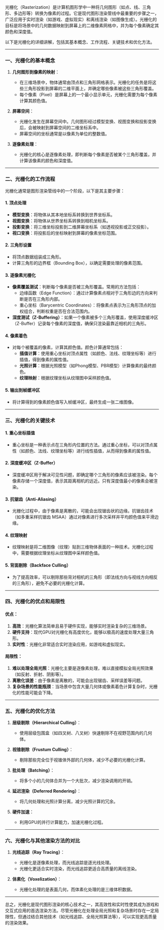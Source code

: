 光栅化（Rasterization）是计算机图形学中一种将几何图形（如点、线、三角形、多边形等）转换为像素的过程。它是现代图形渲染管线中最重要的步骤之一，广泛应用于实时渲染（如游戏、虚拟现实）和离线渲染（如图像生成）。光栅化的目标是将场景中的几何数据映射到屏幕上的二维像素网格中，并为每个像素确定其颜色和深度值。

以下是光栅化的详细讲解，包括其基本概念、工作流程、关键技术和优化方法。

---

### 一、光栅化的基本概念
1. **几何图形到像素的映射**：
   - 在三维场景中，物体通常由顶点和三角形网格表示。光栅化的任务是将这些三角形投影到屏幕的二维平面上，并确定哪些像素被这些三角形覆盖。
   - 每个像素（Pixel）是屏幕上的一个最小显示单元，光栅化需要为每个像素计算其颜色值。

2. **屏幕空间**：
   - 光栅化发生在屏幕空间中。几何图形经过模型变换、视图变换和投影变换后，会被映射到屏幕空间的二维坐标系中。
   - 屏幕空间的坐标通常是以像素为单位的整数值。

3. **逐像素处理**：
   - 光栅化的核心是逐像素处理，即判断每个像素是否被某个三角形覆盖，并计算该像素的颜色和深度值。

---

### 二、光栅化的工作流程
光栅化通常是图形渲染管线中的一个阶段，以下是其主要步骤：

#### 1. **顶点处理**
   - **模型变换**：将物体从其本地坐标系转换到世界坐标系。
   - **视图变换**：将物体从世界坐标系转换到相机坐标系。
   - **投影变换**：将三维坐标投影到二维屏幕坐标系（如透视投影或正交投影）。
   - **视口变换**：将投影后的坐标映射到屏幕的像素坐标范围。

#### 2. **三角形设置**
   - 将顶点数据组装成三角形。
   - 计算三角形的边界框（Bounding Box），以确定需要处理的像素范围。

#### 3. **逐像素光栅化**
   - **像素覆盖测试**：判断每个像素是否被三角形覆盖。常用的方法包括：
     - 边缘函数（Edge Function）：通过计算像素点相对于三角形边的方向来判断是否在三角形内部。
     - 重心坐标（Barycentric Coordinates）：将像素点表示为三角形顶点的加权组合，判断权重是否在合法范围内。
   - **深度测试（Z-Buffering）**：如果一个像素被多个三角形覆盖，使用深度缓冲区（Z-Buffer）记录每个像素的深度值，确保只渲染最靠近相机的三角形。

#### 4. **像素着色**
   - 对每个被覆盖的像素，计算其颜色值。颜色计算通常包括：
     - **插值计算**：使用重心坐标对顶点属性（如颜色、法线、纹理坐标等）进行插值，得到像素的属性值。
     - **光照计算**：根据光照模型（如Phong模型、PBR模型）计算像素的最终颜色。
     - **纹理映射**：根据纹理坐标从纹理图中采样颜色值。

#### 5. **输出到帧缓冲区**
   - 将计算得到的像素颜色值写入帧缓冲区，最终生成一张二维图像。

---

### 三、光栅化的关键技术

#### 1. **重心坐标插值**
   - 重心坐标是一种表示点在三角形内位置的方法。通过重心坐标，可以对顶点属性（如颜色、法线、纹理坐标等）进行线性插值，从而得到像素的属性值。

#### 2. **深度缓冲区（Z-Buffer）**
   - 深度缓冲区用于解决可见性问题，即确定哪个三角形的像素应该被渲染。每个像素存储一个深度值，表示其距离相机的远近。只有深度值最小的像素会被渲染。

#### 3. **抗锯齿（Anti-Aliasing）**
   - 光栅化过程中，由于像素是离散的，可能会出现锯齿状的边缘。抗锯齿技术（如多重采样抗锯齿 MSAA）通过对像素进行多次采样并平均颜色值来平滑边缘。

#### 4. **纹理映射**
   - 纹理映射是将二维图像（纹理）贴到三维物体表面的一种技术。光栅化过程中，需要根据纹理坐标从纹理图中采样颜色值。

#### 5. **背面剔除（Backface Culling）**
   - 为了提高效率，可以剔除那些背对相机的三角形（即法线方向与视线方向相反的三角形），避免不必要的光栅化计算。

---

### 四、光栅化的优点和局限性

#### 优点：
1. **高效**：光栅化算法简单且易于硬件实现，能够实时渲染复杂的三维场景。
2. **硬件支持**：现代GPU对光栅化有高度优化，能够以极高的速度处理大量三角形。
3. **实时性**：光栅化非常适合实时渲染应用，如游戏和虚拟现实。

#### 局限性：
1. **难以处理全局光照**：光栅化主要是逐像素处理，难以直接模拟全局光照效果（如反射、折射、阴影等）。
2. **离散化误差**：由于像素是离散的，可能会出现锯齿、采样误差等问题。
3. **复杂场景的性能瓶颈**：当场景中包含大量几何体或像素着色计算复杂时，光栅化的性能可能会下降。

---

### 五、光栅化的优化方法

1. **层级剔除（Hierarchical Culling）**：
   - 使用层级包围盒（如四叉树、八叉树）快速剔除不在视野范围内的几何体。

2. **视锥剔除（Frustum Culling）**：
   - 剔除那些完全位于视锥体外部的几何体，减少不必要的光栅化计算。

3. **批处理（Batching）**：
   - 将多个小的几何体合并为一个大批次，减少渲染调用的开销。

4. **延迟渲染（Deferred Rendering）**：
   - 将几何处理和光照计算分离，减少光照计算的冗余。

5. **硬件加速**：
   - 利用GPU的并行计算能力，加速光栅化过程。

---

### 六、光栅化与其他渲染方法的对比

1. **光线追踪（Ray Tracing）**：
   - 光栅化是逐像素处理，而光线追踪是逐光线处理。
   - 光栅化更适合实时渲染，而光线追踪更适合高质量的离线渲染。

2. **体素化（Voxelization）**：
   - 光栅化处理的是表面几何，而体素化处理的是三维体积数据。

---

总之，光栅化是现代图形渲染的核心技术之一，其高效性和实时性使其成为游戏和交互式应用的首选渲染方法。尽管光栅化在处理全局光照和复杂场景时存在一定局限性，但通过结合其他技术（如光线追踪、全局光照算法等），可以实现更高质量的渲染效果。
